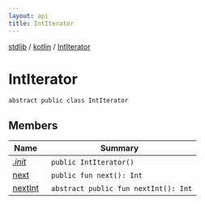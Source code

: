 ```yaml
---
layout: api
title: IntIterator
---
```

[stdlib](../../index.html) / [kotlin](../index.html) / [IntIterator](index.html)

# IntIterator

```
abstract public class IntIterator
```
## Members
| Name | Summary |
|------|---------|
|[*.init*](_init_.html)|&nbsp;&nbsp;`public IntIterator()`<br>|
|[next](next.html)|&nbsp;&nbsp;`public fun next(): Int`<br>|
|[nextInt](nextInt.html)|&nbsp;&nbsp;`abstract public fun nextInt(): Int`<br>|
